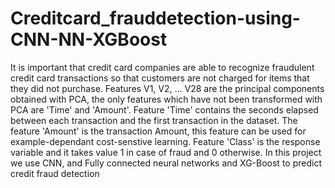 # Creditcard_frauddetection-using-CNN-NN-XGBoost
It is important that credit card companies are able to recognize fraudulent credit card transactions so that customers are not charged for items that they did not purchase.
Features V1, V2, … V28 are the principal components obtained with PCA, the only features which have not been transformed with PCA are 'Time' and 'Amount'. Feature 'Time' contains the seconds elapsed between each transaction and the first transaction in the dataset. The feature 'Amount' is the transaction Amount, this feature can be used for example-dependant cost-senstive learning. Feature 'Class' is the response variable and it takes value 1 in case of fraud and 0 otherwise.
In this project we use CNN, and Fully connected neural networks and XG-Boost to predict credit fraud detection
